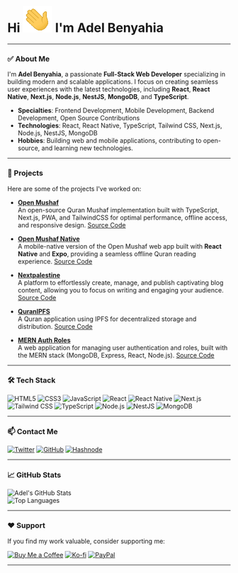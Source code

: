 # Hi ![](hi.gif) I'm Adel Benyahia

---

### ✅ About Me

I'm **Adel Benyahia**, a passionate **Full-Stack Web Developer** specializing in building modern and scalable applications. I focus on creating seamless user experiences with the latest technologies, including **React**, **React Native**, **Next.js**, **Node.js**, **NestJS**, **MongoDB**, and **TypeScript**.

- **Specialties**: Frontend Development, Mobile Development, Backend Development, Open Source Contributions
- **Technologies**: React, React Native, TypeScript, Tailwind CSS, Next.js, Node.js, NestJS, MongoDB
- **Hobbies**: Building web and mobile applications, contributing to open-source, and learning new technologies.

---

### 🚀 Projects

Here are some of the projects I've worked on:

- **[Open Mushaf](https://open-mushaf.vercel.app/)**  
  An open-source Quran Mushaf implementation built with TypeScript, Next.js, PWA, and TailwindCSS for optimal performance, offline access, and responsive design. [Source Code](https://github.com/adelpro/open-mushaf)

- **[Open Mushaf Native](https://open-mushaf-native.vercel.app/)**  
  A mobile-native version of the Open Mushaf web app built with **React Native** and **Expo**, providing a seamless offline Quran reading experience. [Source Code](https://github.com/adelpro/open-mushaf-native)

- **[Nextpalestine](https://nextpalestine.vercel.app/)**  
  A platform to effortlessly create, manage, and publish captivating blog content, allowing you to focus on writing and engaging your audience. [Source Code](https://github.com/adelpro/nextpalestine)

- **[QuranIPFS](https://quranipfs.com/)**  
  A Quran application using IPFS for decentralized storage and distribution. [Source Code](https://github.com/adelpro/Quranipfs)

- **[MERN Auth Roles](https://mern-auth-roles.onrender.com/)**  
  A web application for managing user authentication and roles, built with the MERN stack (MongoDB, Express, React, Node.js). [Source Code]([https://github.com/adelpro/MERN-auth-roles-boilerplate])

---

### 🛠️ Tech Stack

![HTML5](https://img.shields.io/badge/-HTML5-E34F26?style=flat-square&logo=html5&logoColor=white)
![CSS3](https://img.shields.io/badge/-CSS3-1572B6?style=flat-square&logo=css3)
![JavaScript](https://img.shields.io/badge/-JavaScript-F7DF1E?style=flat-square&logo=javascript&logoColor=black)
![React](https://img.shields.io/badge/-React-61DAFB?style=flat-square&logo=react&logoColor=black)
![React Native](https://img.shields.io/badge/-React%20Native-61DAFB?style=flat-square&logo=react&logoColor=black)
![Next.js](https://img.shields.io/badge/-Next.js-000000?style=flat-square&logo=next.js)
![Tailwind CSS](https://img.shields.io/badge/-Tailwind%20CSS-06B6D4?style=flat-square&logo=tailwindcss&logoColor=white)
![TypeScript](https://img.shields.io/badge/-TypeScript-3178C6?style=flat-square&logo=typescript&logoColor=white)
![Node.js](https://img.shields.io/badge/-Node.js-339933?style=flat-square&logo=node.js&logoColor=white)
![NestJS](https://img.shields.io/badge/-NestJS-E0234E?style=flat-square&logo=nestjs&logoColor=white)
![MongoDB](https://img.shields.io/badge/-MongoDB-47A248?style=flat-square&logo=mongodb&logoColor=white)

---

### 📫 Contact Me

[![Twitter](https://img.shields.io/badge/-Twitter-1DA1F2?style=flat-square&logo=twitter&logoColor=white)](https://twitter.com/adelpro)
[![GitHub](https://img.shields.io/badge/-GitHub-181717?style=flat-square&logo=github&logoColor=white)](https://github.com/adelpro)
[![Hashnode](https://img.shields.io/badge/-Hashnode-2962FF?style=flat-square&logo=hashnode&logoColor=white)](https://hashnode.com/@adelpro)

---

### 📈 GitHub Stats

![Adel's GitHub Stats](https://github-readme-stats.vercel.app/api?username=adelpro&show_icons=true&theme=transparent)  
![Top Languages](https://github-readme-stats.vercel.app/api/top-langs/?username=adelpro&layout=compact&theme=transparent)

---

### ❤️ Support

If you find my work valuable, consider supporting me:

[![Buy Me a Coffee](https://img.shields.io/badge/-Buy%20Me%20a%20Coffee-FFDD00?style=flat-square&logo=buy-me-a-coffee&logoColor=black)](https://www.buymeacoffee.com/adelbenyahia)
[![Ko-fi](https://img.shields.io/badge/-Ko--fi-29ABE0?style=flat-square&logo=ko-fi&logoColor=white)](https://ko-fi.com/adelbenyahia)
[![PayPal](https://badgen.net/badge/icon/PayPal?icon=https://simpleicons.now.sh/paypal/fff&label)](https://www.paypal.com/paypalme/adelbenyahia)

---

